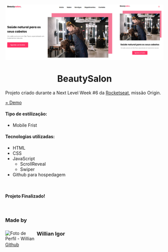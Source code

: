 <img src="assets/img/banner.png" alt="Beautysalon - Banner">

<h1 align="center">BeautySalon</h1>

<p>Projeto criado durante a Next Level Week #6 da <a href="https://www.rocketseat.com.br/">Rocketseat</a>, missão Origin.</p>

[= Demo](https://willianprof.github.io/BeautySalon/)


#### Tipo de estilização:
- Mobile Frist
#### Tecnologias utilizadas:
- HTML
- CSS
- JavaScript
    - ScrollReveal
    - Swiper
- Github para hospedagem

<br>

#### Projeto Finalizado!

<br>

### Made by
<div>
    <img align="left" width="100px" src="https://avatars.githubusercontent.com/u/85208822?v=4" alt="Foto de Perfil - Willian" class="profile-photo">
    <div>
        <h3>Willian Igor</h3>
        <a href="https://github.com/Willianprof" target="_blank">Github</a>
    </div>
</div>
